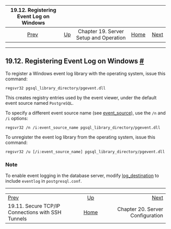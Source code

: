 <!--?xml version="1.0" encoding="UTF-8" standalone="no"?-->

|                    19.12. Registering Event Log on Windows                    |                                                             |                                        |                                                       |                                                                 |
| :---------------------------------------------------------------------------: | :---------------------------------------------------------- | :------------------------------------: | ----------------------------------------------------: | --------------------------------------------------------------: |
| [Prev](ssh-tunnels.html "19.11. Secure TCP/IP Connections with SSH Tunnels")  | [Up](runtime.html "Chapter 19. Server Setup and Operation") | Chapter 19. Server Setup and Operation | [Home](index.html "PostgreSQL 17devel Documentation") |  [Next](runtime-config.html "Chapter 20. Server Configuration") |

***

## 19.12. Registering Event Log on Windows [#](#EVENT-LOG-REGISTRATION)

To register a Windows event log library with the operating system, issue this command:

    regsvr32 pgsql_library_directory/pgevent.dll

This creates registry entries used by the event viewer, under the default event source named `PostgreSQL`.

To specify a different event source name (see [event\_source](runtime-config-logging.html#GUC-EVENT-SOURCE)), use the `/n` and `/i` options:

    regsvr32 /n /i:event_source_name pgsql_library_directory/pgevent.dll

To unregister the event log library from the operating system, issue this command:

    regsvr32 /u [/i:event_source_name] pgsql_library_directory/pgevent.dll

### Note

To enable event logging in the database server, modify [log\_destination](runtime-config-logging.html#GUC-LOG-DESTINATION) to include `eventlog` in `postgresql.conf`.

***

|                                                                               |                                                             |                                                                 |
| :---------------------------------------------------------------------------- | :---------------------------------------------------------: | --------------------------------------------------------------: |
| [Prev](ssh-tunnels.html "19.11. Secure TCP/IP Connections with SSH Tunnels")  | [Up](runtime.html "Chapter 19. Server Setup and Operation") |  [Next](runtime-config.html "Chapter 20. Server Configuration") |
| 19.11. Secure TCP/IP Connections with SSH Tunnels                             |    [Home](index.html "PostgreSQL 17devel Documentation")    |                                Chapter 20. Server Configuration |
